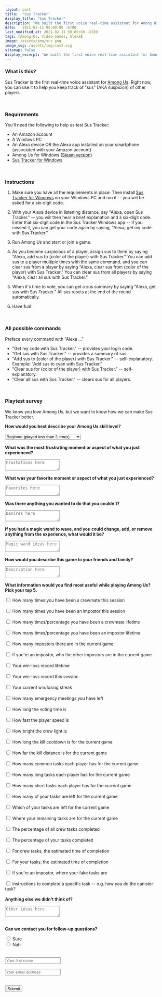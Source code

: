 ```yaml
---
layout: post
title:  "Sus Tracker"
display_title: "Sus Tracker"
description: "We built the first voice real-time assistant for Among Us. Check it out!"
date:   2021-02-11 00:00:00 -0700
last_modified_at: 2021-02-11 00:00:00 -0700
tags: [Among-Us, Video-Games, Alexa]
image: /assets/img/sus.png
image_svg: /assets/img/sus2.svg
sitemap: false
display_excerpt: "We built the first voice real-time assistant for Among Us. Check it out!"
---
```

### What is this?

Sus Tracker is the first real-time voice assistant for [Among Us](https://store.steampowered.com/app/945360/Among_Us/). Right now, you can use it to help you keep track of "sus" (AKA suspicion) of other players.

&nbsp;
### Requirements

You'll need the following to help us test Sus Tracker:

- An Amazon account
- A Windows PC
- An Alexa device OR the Alexa app installed on your smartphone (associated with your Amazon account)
- Among Us for Windows ([Steam version](https://store.steampowered.com/app/945360/Among_Us/))
- [Sus Tracker for Windows](https://www.microsoft.com/en-us/p/sus-tracker/9pk9lvfx1rt9)

&nbsp;
### Instructions

1. Make sure you have all the requirements in place. Then install [Sus Tracker for Windows](https://www.microsoft.com/en-us/p/sus-tracker/9pk9lvfx1rt9) on your Windows PC and run it -- you will be asked for a six-digit code.

2. With your Alexa device in listening distance, say "Alexa, open Sus Tracker." -- you will then hear a brief explanation and a six-digit code. Enter that six-digit code in the Sus Tracker Windows app -- if you missed it, you can get your code again by saying, "Alexa, get my code with Sus Tracker."

3. Run Among Us and start or join a game.

4. As you become suspicious of a player, assign sus to them by saying "Alexa, add sus to {color of the player} with Sus Tracker." You can add sus to a player multiple times with the same command, and you can clear sus from a player by saying "Alexa, clear sus from {color of the player} with Sus Tracker." You can clear sus from all players by saying "Alexa, clear all sus with Sus Tracker."

5. When it's time to vote, you can get a sus summary by saying "Alexa, get sus with Sus Tracker." All sus resets at the end of the round automatically.

6. Have fun!

&nbsp;
### All possible commands

Preface every command with "Alexa ..."

- "Get my code with Sus Tracker." -- provides your login code.
- "Get sus with Sus Tracker." -- provides a summary of sus.
- "Add sus to {color of the player} with Sus Tracker." -- self-explanatory. Example: "Add sus to cyan with Sus Tracker."
- "Clear sus for {color of the player} with Sus Tracker." -- self-explanatory.
- "Clear all sus with Sus Tracker." -- clears sus for all players.

&nbsp;
### Playtest survey

We know you love Among Us, but we want to know how we can make Sus Tracker better.

<form action="https://formspree.io/f/mknpawjd" method="POST">
  <input type="hidden" name="_subject" value="New submission!" />
  <label for="skill"><b>How would you best describe your Among Us skill level?</b></label>
  <br><br>
  <select id="skill" name="skill">
    <option value="beginner">Beginner (played less than 3 times)</option>
    <option value="intermediate">Intermediate</option>
    <option value="advanced">Advanced (played more than 10 times)</option>
  </select>
  <br><br>
  <label for="frustrating"><b>What was the most frustrating moment or aspect of what you just experienced?</b></label>
  <p></p>
  <textarea name="frustrating" placeholder="Frustations here"></textarea>
  <br><br>
  <label for="favorite"><b>What was your favorite moment or aspect of what you just experienced?</b></label>
  <p></p>
  <textarea name="favorite" placeholder="Favorites here"></textarea>
  <br><br>
  <label for="wanted"><b>Was there anything you wanted to do that you couldn’t?</b></label>
  <p></p>
  <textarea name="wanted" placeholder="Desires here"></textarea>
  <br><br>
  <label for="magic-wand"><b>If you had a magic wand to wave, and you could change, add, or remove anything from the experience, what would it be?</b></label>
  <p></p>
  <textarea name="magic-wand" placeholder="Magic wand ideas here"></textarea>
  <br><br>
  <label for="description"><b>How would you describe this game to your friends and family?</b></label>
  <p></p>
  <textarea name="description" placeholder="Description here"></textarea>
  <br><br>
  <label for="info"><b>What information would you find most useful while playing Among Us? Pick your top 5.</b></label>
  <p></p>
  <input type="checkbox" id="crewmate-session" name="crewmate-session" value="crewmate-session">
  <label for="vehicle3"> How many times you have been a crewmate this session</label><br><br>
  <input type="checkbox" id="impostor-session" name="impostor-session" value="impostor-session">
  <label for="vehicle3"> How many times you have been an impostor this session</label><br><br>
  <input type="checkbox" id="crewmate-lifetime" name="crewmate-lifetime" value="crewmate-lifetime">
  <label for="vehicle3"> How many times/percentage you have been a crewmate lifetime</label><br><br>
  <input type="checkbox" id="impostor-lifetime" name="impostor-lifetime" value="impostor-lifetime">
  <label for="vehicle3"> How many times/percentage you have been an impostor lifetime</label><br><br>
  <input type="checkbox" id="impostor-current" name="impostor-current" value="impostor-current">
  <label for="vehicle3"> How many impostors there are in the current game</label><br><br>
  <input type="checkbox" id="other-impostors" name="other-impostors" value="other-impostors">
  <label for="vehicle3"> If you're an impostor, who the other impostors are in the current game</label><br><br>
  <input type="checkbox" id="win-loss-lifetime" name="win-loss-lifetime" value="win-loss-lifetime">
  <label for="vehicle3"> Your win-loss record lifetime</label><br><br>
  <input type="checkbox" id="win-loss-session" name="win-loss-session" value="win-loss-session">
  <label for="vehicle3"> Your win-loss record this session</label><br><br>
  <input type="checkbox" id="win-loss-streak" name="win-loss-streak" value="win-loss-streak">
  <label for="vehicle3"> Your current win/losing streak</label><br><br>
  <input type="checkbox" id="emergency" name="emergency" value="emergency">
  <label for="vehicle3"> How many emergency meetings you have left</label><br><br>
  <input type="checkbox" id="voting-long" name="voting-long" value="voting-long">
  <label for="vehicle3"> How long the voting time is</label><br><br>
  <input type="checkbox" id="speed" name="speed" value="speed">
  <label for="vehicle3"> How fast the player speed is</label><br><br>
  <input type="checkbox" id="bright" name="bright" value="bright">
  <label for="vehicle3"> How bright the crew light is</label><br><br>
  <input type="checkbox" id="kill-cooldown" name="kill-cooldown" value="kill-cooldown">
  <label for="vehicle1"> How long the kill cooldown is for the current game</label><br><br>
  <input type="checkbox" id="kill-distance" name="kill-distance" value="kill-distance">
  <label for="vehicle2"> How far the kill distance is for the current game</label><br><br>
  <input type="checkbox" id="common-tasks" name="common-tasks" value="common-tasks">
  <label for="vehicle3"> How many common tasks each player has for the current game</label><br><br>
  <input type="checkbox" id="long-tasks" name="long-tasks" value="long-tasks">
  <label for="vehicle3"> How many long tasks each player has for the current game</label><br><br>
  <input type="checkbox" id="short-tasks" name="short-tasks" value="short-tasks">
  <label for="vehicle3"> How many short tasks each player has for the current game</label><br><br>
  <input type="checkbox" id="your-tasks" name="your-tasks" value="your-tasks">
  <label for="vehicle3"> How many of your tasks are left for the current game</label><br><br>
  <input type="checkbox" id="name-your-tasks" name="name-your-tasks" value="name-your-tasks">
  <label for="vehicle3"> Which of your tasks are left for the current game</label><br><br>
  <input type="checkbox" id="where-your-tasks" name="where-your-tasks" value="where-your-tasks">
  <label for="vehicle3"> Where your remaining tasks are for the current game</label><br><br>
  <input type="checkbox" id="percentage-all-tasks" name="percentage-all-tasks" value="percentage-all-tasks">
  <label for="vehicle3"> The percentage of all crew tasks completed</label><br><br>
  <input type="checkbox" id="percentage-your-tasks" name="percentage-your-tasks" value="percentage-your-tasks">
  <label for="vehicle3"> The percentage of your tasks completed</label><br><br>
  <input type="checkbox" id="crew-etc" name="crew-etc" value="crew-etc">
  <label for="vehicle3"> For crew tasks, the estimated time of completion</label><br><br>
  <input type="checkbox" id="your-etc" name="your-etc" value="your-etc">
  <label for="vehicle3"> For your tasks, the estimated time of completion</label><br><br>
  <input type="checkbox" id="fake-tasks" name="fake-tasks" value="fake-tasks">
  <label for="vehicle3"> If you're an impostor, where your fake tasks are</label><br><br>
  <input type="checkbox" id="sus" name="sus" value="sus">
  <label for="vehicle3"> Instructions to complete a specific task -- e.g. how you do the canister task?</label>
  <br><br>
  <label for="other-ideas"><b>Anything else we didn't think of?</b></label>
  <p></p>
  <textarea name="other-ideas" placeholder="Other ideas here"></textarea>
  <br><br>
  <p><b>Can we contact you for follow-up questions?</b></p>
  <input type="radio" id="yes" name="yes" value="1">
  <label for="yes">Sure</label><br>
  <input type="radio" id="no" name="no" value="0">
  <label for="no">Nah</label><br>
  <br><br>
  <input type="text" name="name" placeholder="Your first name" />
  <br><br>
  <input type="email" name="_replyto" placeholder="Your email address" />
  <br><br><br>
  <button type="submit">Submit</button>
</form>